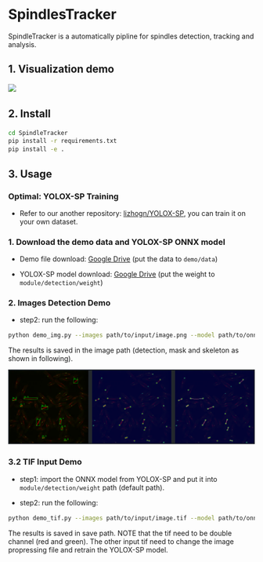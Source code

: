 # SpindlesTracker

SpindleTracker is a automatically pipline for spindles detection, tracking and analysis. 


## 1. Visualization demo

<img src="docs/assets/demo.gif" />

## 2. Install
```bash
cd SpindleTracker
pip install -r requirements.txt
pip install -e .
```

## 3. Usage
### Optimal: YOLOX-SP Training
* Refer to our another repository: [lizhogn/YOLOX-SP](https://github.com/lizhogn/YOLOX-SP), you can train it on your own dataset.

### 1. Download the demo data and YOLOX-SP ONNX model
* Demo file download: [Google Drive](https://drive.google.com/drive/folders/1C_d2gVMFe43_rwdn6I7tvl8x0cdXtRjb?usp=share_link)
(put the data to `demo/data`)

* YOLOX-SP model download: [Google Drive](https://drive.google.com/file/d/1jV5lB8FFp0J5lwaogQAP657D74x03R_K/view?usp=share_link)
(put the weight to `module/detection/weight`)

### 2. Images Detection Demo

* step2: run the following:
```bash
python demo_img.py --images path/to/input/image.png --model path/to/onnx/model
```
The results is saved in the image path (detection, mask and skeleton as shown in following).

<img src="docs/assets/image_pred.png" />


### 3.2 TIF Input Demo
* step1: import the ONNX model from YOLOX-SP and put it into `module/detection/weight` path (default path).

* step2: run the following:
```bash
python demo_tif.py --images path/to/input/image.tif --model path/to/onnx/model --save_path path/to/save
```
The results is saved in save path. NOTE that the tif need to be double channel (red and green). The other input tif need to change the image propressing file and retrain the YOLOX-SP model.